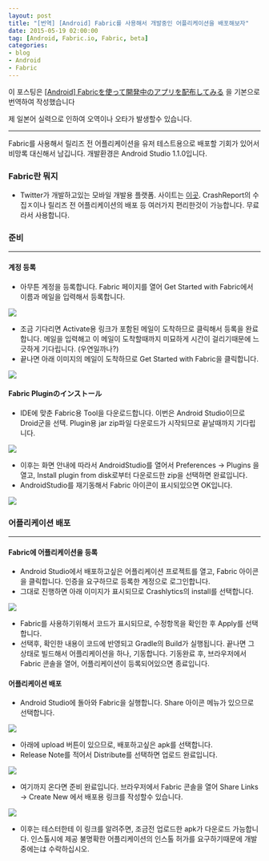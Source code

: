 ```yaml
---
layout: post
title: "[번역] [Android] Fabric를 사용해서 개발중인 어플리케이션을 배포해보자"
date: 2015-05-19 02:00:00
tag: [Android, Fabric.io, Fabric, beta]
categories:
- blog
- Android
- Fabric
---
```


이 포스팅은 [[Android] Fabricを使って開発中のアプリを配布してみる](http://qiita.com/rei-m/items/6a50738a431ffbac7d1e) 을 기본으로 번역하여 작성했습니다

제 일본어 실력으로 인하여 오역이나 오타가 발생할수 있습니다.

<!--more-->

- - -

Fabric를 사용해서 릴리즈 전 어플리케이션을 유저 테스트용으로 배포할 기회가 있어서 비망록 대신해서 남깁니다. 개발환경은 Android Studio 1.1.0입니다.


### Fabric란 뭐지

- Twitter가 개발하고있는 모바일 개발용 플랫폼. 사이트는 [이곳](https://get.fabric.io/). CrashReport의 수집ㅈ이나 릴리즈 전 어플리케이션의 배포 등 여러가지 편리한것이 가능합니다. 무료라서 사용합니다.

### 준비

- - -

#### 계정 등록

- 아무튼 계정을 등록합니다. Fabric 페이지를 열어 Get Started with Fabric에서 이름과 메일을 입력해서 등록합니다.

<img class="img-responsive" src="https://qiita-image-store.s3.amazonaws.com/0/25841/29dec2d8-46f6-4b70-983a-5a47b3edb204.png" />

- 조금 기다리면 Activate용 링크가 포함된 메일이 도착하므로 클릭해서 등록을 완료합니다. 메일을 입력해고 이 메일이 도착할때까지 미묘하게 시간이 걸리기때문에 느긋하게 기다립니다. (우연일까나?)
- 끝나면 아래 이미지의 메일이 도착하므로 Get Started with Fabric을 클릭합니다.

<img class="img-responsive" src="https://qiita-image-store.s3.amazonaws.com/0/25841/a0a14a1d-8713-d618-6b75-ae74c1fa32ba.png" />

#### Fabric Pluginのインストール

- IDE에 맞춘 Fabric용 Tool을 다운로드합니다. 이번은 Android Studio이므로 Droid군을 선택. Plugin용 jar zip파일 다운로드가 시작되므로 끝날때까지 기다립니다.

<img class="img-responsive" src="https://qiita-image-store.s3.amazonaws.com/0/25841/9d769e52-ba2d-c212-58d1-3159b3a051c5.png" />

- 이후는 화면 안내에 따라서 AndroidStudio를 열어서 Preferences → Plugins 을 열고, Install plugin from disk로부터 다운로드한 zip을 선택하면 완료입니다.
- AndroidStudio를 재기동해서 Fabric 아이콘이 표시되있으면 OK입니다.

<img class="img-responsive" src="https://qiita-image-store.s3.amazonaws.com/0/25841/a1f0df9c-0852-6d62-29cc-79055b1a0148.png" />

### 어플리케이션 배포

- - -

#### Fabric에 어플리케이션을 등록

- Android Studio에서 배포하고싶은 어플리케이션 프로젝트를 열고, Fabric 아이콘을 클릭합니다. 인증을 요구하므로 등록한 계정으로 로그인합니다.
- 그대로 진행하면 아래 이미지가 표시되므로 Crashlytics의 install를 선택합니다.

<img class="img-responsive" src="https://qiita-image-store.s3.amazonaws.com/0/25841/7083f42a-61d1-58b1-8089-6b325ea4a986.png" />

- Fabric를 사용하기위해서 코드가 표시되므로, 수정항목을 확인한 후 Apply를 선택합니다.
- 선택후, 확인한 내용이 코드에 반영되고 Gradle의 Build가 실행됩니다. 끝나면 그 상태로 빌드해서 어플리케이션을 하나, 기동합니다. 기동완료 후, 브라우저에서 Fabric 콘솔을 열어, 어플리케이션이 등록되어있으면 종료입니다.

#### 어플리케이션 배포

- Android Studio에 돌아와 Fabric을 실행합니다. Share 아이콘 메뉴가 있으므로 선택합니다.

<img class="img-responsive" src="https://qiita-image-store.s3.amazonaws.com/0/25841/0b76aa6b-4437-6e27-4937-1bcd1802b200.png" />

- 아래에 upload 버튼이 있으므로, 배포하고싶은 apk를 선택합니다.
- Release Note를 적어서 Distribute를 선택하면 업로드 완료입니다.

<img class="img-responsive" src="https://qiita-image-store.s3.amazonaws.com/0/25841/910f5243-c0e7-691f-09a7-328ead9e9376.png" />

- 여기까지 온다면 준비 완료입니다. 브라우저에서 Fabric 콘솔을 열어 Share Links → Create New 에서 배포용 링크를 작성할수 있습니다.

<img class="img-responsive" src="https://qiita-image-store.s3.amazonaws.com/0/25841/7fa0b5f9-620a-d6f1-f304-43425cb34348.png" />

- 이후는 테스터한테 이 링크를 알려주면, 조금전 업로드한 apk가 다운로드 가능합니다. 인스톨시에 제공 불명확한 어플리케이션의 인스톨 허가를 요구하기때문에 개발중에는は 수락하십시오.
